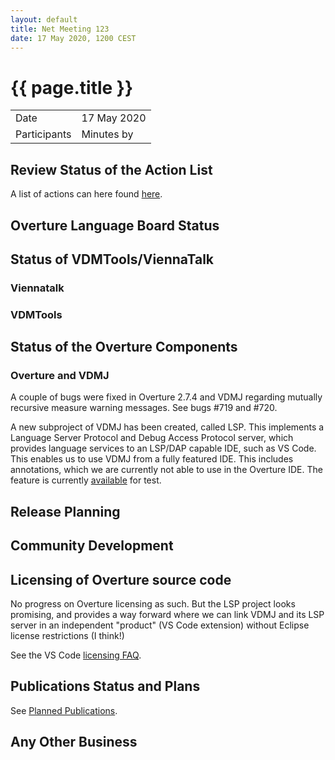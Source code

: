 ```yaml
---
layout: default
title: Net Meeting 123
date: 17 May 2020, 1200 CEST
---
```


<script src="http://code.jquery.com/jquery-1.11.1.min.js">
</script>
<script src="/javascripts/edit.js"></script>
<script>setEditButonNm();</script>

# {{ page.title }}

|||
|---|---|
| Date | 17 May 2020 |
| Participants  |   Minutes by  |

## Review Status of the Action List

A list of actions can here found [here](https://github.com/overturetool/overturetool.github.io/issues?q=is%3Aissue+is%3Aopen+label%3A%22action+net-meeting%22).



## Overture Language Board Status


## Status of VDMTools/ViennaTalk

### Viennatalk

### VDMTools

##  Status of the Overture Components

### Overture and VDMJ

A couple of bugs were fixed in Overture 2.7.4 and VDMJ regarding mutually recursive measure warning messages. See bugs #719 and #720.

A new subproject of VDMJ has been created, called LSP. This implements a Language Server Protocol and Debug Access Protocol server, which provides language services to an LSP/DAP capable IDE, such as VS Code. This enables us to use VDMJ from a fully featured IDE. This includes annotations, which we are currently not able to use in the Overture IDE. The feature is currently [available](https://github.com/nickbattle/vdmj/tree/master/LSP) for test.

##  Release Planning


##  Community Development


##  Licensing of Overture source code

No progress on Overture licensing as such. But the LSP project looks promising, and provides a way forward where we can link VDMJ and its LSP server in an independent "product" (VS Code extension) without Eclipse license restrictions (I think!)

See the VS Code [licensing FAQ](https://code.visualstudio.com/docs/supporting/FAQ#_licensing).

##  Publications Status and Plans

See [Planned Publications](http://overturetool.org/publications/PlannedPublications.html).


##  Any Other Business


<div id="edit_page_div"></div>

